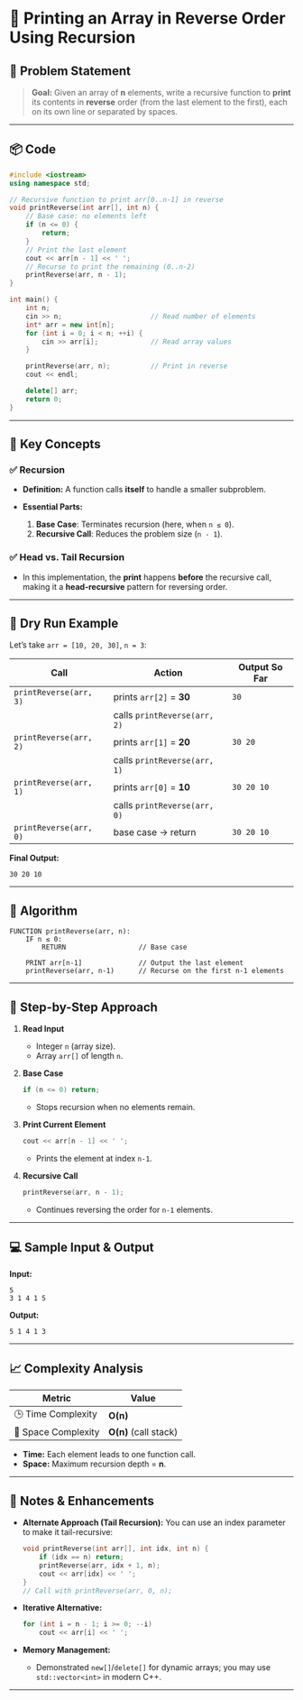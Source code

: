 # 📘 Printing an Array in Reverse Order Using Recursion

## 🧾 Problem Statement

> **Goal:**
> Given an array of **n** elements, write a recursive function to **print** its contents in **reverse** order (from the last element to the first), each on its own line or separated by spaces.

---

## 📦 Code

```cpp
#include <iostream>
using namespace std;

// Recursive function to print arr[0..n-1] in reverse
void printReverse(int arr[], int n) {
    // Base case: no elements left
    if (n <= 0) {
        return;
    }
    // Print the last element
    cout << arr[n - 1] << ' ';
    // Recurse to print the remaining (0..n-2)
    printReverse(arr, n - 1);
}

int main() {
    int n;
    cin >> n;                      // Read number of elements
    int* arr = new int[n];
    for (int i = 0; i < n; ++i) {
        cin >> arr[i];             // Read array values
    }

    printReverse(arr, n);          // Print in reverse
    cout << endl;

    delete[] arr;
    return 0;
}
```

---

## 🧠 Key Concepts

### ✅ Recursion

* **Definition:** A function calls **itself** to handle a smaller subproblem.
* **Essential Parts:**

  1. **Base Case**: Terminates recursion (here, when `n ≤ 0`).
  2. **Recursive Call**: Reduces the problem size (`n - 1`).

### ✅ Head vs. Tail Recursion

* In this implementation, the **print** happens **before** the recursive call, making it a **head-recursive** pattern for reversing order.

---

## 🧮 Dry Run Example

Let’s take `arr = [10, 20, 30]`, `n = 3`:

| Call                   | Action                       | Output So Far |
| ---------------------- | ---------------------------- | ------------- |
| `printReverse(arr, 3)` | prints `arr[2]` = **30**     | `30 `         |
|                        | calls `printReverse(arr, 2)` |               |
| `printReverse(arr, 2)` | prints `arr[1]` = **20**     | `30 20 `      |
|                        | calls `printReverse(arr, 1)` |               |
| `printReverse(arr, 1)` | prints `arr[0]` = **10**     | `30 20 10 `   |
|                        | calls `printReverse(arr, 0)` |               |
| `printReverse(arr, 0)` | base case → return           | `30 20 10 `   |

**Final Output:**

```
30 20 10 
```

---

## 🔁 Algorithm

```text
FUNCTION printReverse(arr, n):
    IF n ≤ 0:
        RETURN                  // Base case

    PRINT arr[n-1]              // Output the last element
    printReverse(arr, n-1)      // Recurse on the first n-1 elements
```

---

## 📌 Step-by-Step Approach

1. **Read Input**

   * Integer `n` (array size).
   * Array `arr[]` of length `n`.

2. **Base Case**

   ```cpp
   if (n <= 0) return;
   ```

   * Stops recursion when no elements remain.

3. **Print Current Element**

   ```cpp
   cout << arr[n - 1] << ' ';
   ```

   * Prints the element at index `n-1`.

4. **Recursive Call**

   ```cpp
   printReverse(arr, n - 1);
   ```

   * Continues reversing the order for `n-1` elements.

---

## 💻 Sample Input & Output

**Input:**

```
5
3 1 4 1 5
```

**Output:**

```
5 1 4 1 3 
```

---

## 📈 Complexity Analysis

| Metric              | Value                 |
| ------------------- | --------------------- |
| 🕒 Time Complexity  | **O(n)**              |
| 🧠 Space Complexity | **O(n)** (call stack) |

* **Time:** Each element leads to one function call.
* **Space:** Maximum recursion depth = **n**.

---

## 📎 Notes & Enhancements

* **Alternate Approach (Tail Recursion):**
  You can use an index parameter to make it tail-recursive:

  ```cpp
  void printReverse(int arr[], int idx, int n) {
      if (idx == n) return;
      printReverse(arr, idx + 1, n);
      cout << arr[idx] << ' ';
  }
  // Call with printReverse(arr, 0, n);
  ```
* **Iterative Alternative:**

  ```cpp
  for (int i = n - 1; i >= 0; --i)
      cout << arr[i] << ' ';
  ```
* **Memory Management:**

  * Demonstrated `new[]`/`delete[]` for dynamic arrays; you may use `std::vector<int>` in modern C++.

---
